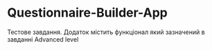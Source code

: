 # Questionnaire-Builder-App
Тестове завдання.
Додаток містить функціонал який зазначений в завданні Advanced level
